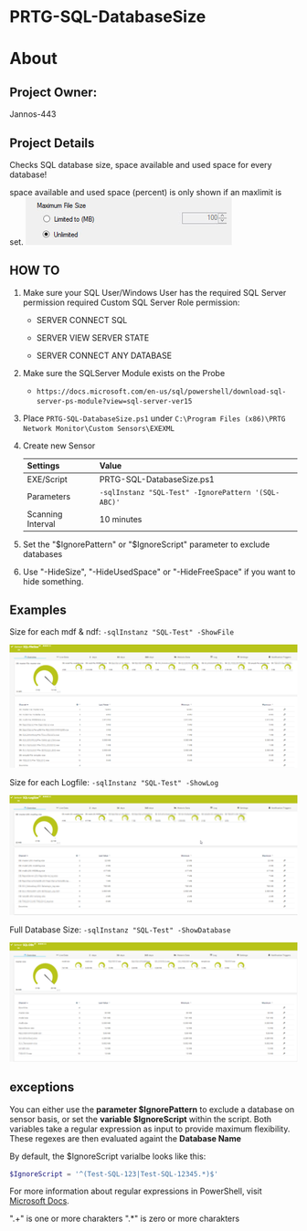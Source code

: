 # PRTG-SQL-DatabaseSize
# About

## Project Owner:

Jannos-443

## Project Details

Checks SQL database size, space available and used space for every database!

space available and used space (percent) is only shown if an maxlimit is set.
![PRTG-SQL-DatabaseSize](media/limit.png)


## HOW TO
1. Make sure your SQL User/Windows User has the required SQL Server permission
   required Custom SQL Server Role permission:
   
   - SERVER	CONNECT SQL
   
   - SERVER	VIEW SERVER STATE
   
   - SERVER	CONNECT ANY DATABASE

2. Make sure the SQLServer Module exists on the Probe
   - `https://docs.microsoft.com/en-us/sql/powershell/download-sql-server-ps-module?view=sql-server-ver15`

3. Place `PRTG-SQL-DatabaseSize.ps1` under `C:\Program Files (x86)\PRTG Network Monitor\Custom Sensors\EXEXML`

4. Create new Sensor

   | Settings | Value |
   | --- | --- |
   | EXE/Script | PRTG-SQL-DatabaseSize.ps1 |
   | Parameters | `-sqlInstanz "SQL-Test" -IgnorePattern '(SQL-ABC)'` |
   | Scanning Interval | 10 minutes |


5. Set the "$IgnorePattern" or "$IgnoreScript" parameter to exclude databases

6. Use "-HideSize", "-HideUsedSpace" or "-HideFreeSpace" if you want to hide something.



## Examples
Size for each mdf & ndf: `-sqlInstanz "SQL-Test" -ShowFile`

![PRTG-SQL-DatabaseSize](media/file.png)

Size for each Logfile: `-sqlInstanz "SQL-Test" -ShowLog`

![PRTG-SQL-DatabaseSize](media/log.png)

Full Database Size: `-sqlInstanz "SQL-Test" -ShowDatabase`

![PRTG-SQL-DatabaseSize](media/db.png)


exceptions
------------------
You can either use the **parameter $IgnorePattern** to exclude a database on sensor basis, or set the **variable $IgnoreScript** within the script. Both variables take a regular expression as input to provide maximum flexibility. These regexes are then evaluated againt the **Database Name**

By default, the $IgnoreScript varialbe looks like this:

```powershell
$IgnoreScript = '^(Test-SQL-123|Test-SQL-12345.*)$' 
```

For more information about regular expressions in PowerShell, visit [Microsoft Docs](https://docs.microsoft.com/en-us/powershell/module/microsoft.powershell.core/about/about_regular_expressions).

".+" is one or more charakters
".*" is zero or more charakters